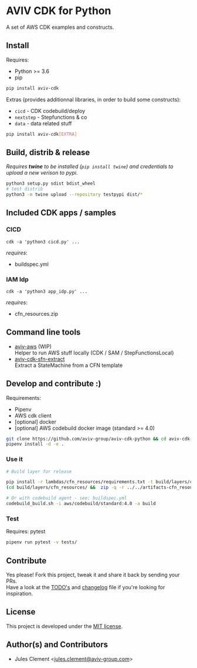 # AVIV CDK for Python

A set of AWS CDK examples and constructs.

## Install

Requires:

- Python >= 3.6
- pip

```sh
pip install aviv-cdk
```

Extras (provides additionnal libraries, in order to build some constructs):

- `cicd` - CDK codebuild/deploy
- `nextstep` - Stepfunctions & co
- `data` - data related stuff

```sh
pip install aviv-cdk[EXTRA]
```

## Build, distrib & release

_Requires __twine__ to be installed (`pip install twine`) and credentials to upload a new verison to pypi._

```sh
python3 setup.py sdist bdist_wheel
# test distrib
python3 -m twine upload --repository testpypi dist/*
```

## Included CDK apps / samples

### CICD

`cdk -a 'python3 cicd.py' ...`

_requires_:

- buildspec.yml

### IAM Idp

`cdk -a 'python3 app_idp.py' ...`

_requires_:

- cfn_resources.zip

## Command line tools

- [aviv-aws](bin/aws_local.py) (WIP)  
  Helper to run AWS stuff locally (CDK / SAM / StepFunctionsLocal)
- [aviv-cdk-sfn-extract](bin/sfn_extract.py)  
  Extract a StateMachine from a CFN template

## Develop and contribute :)

Requirements:

- Pipenv
- AWS cdk client
- [optional] docker
- [optional] AWS codebuild docker image (standard >= 4.0)

```sh
git clone https://github.com/aviv-group/aviv-cdk-python && cd aviv-cdk-python
pipenv install -d -e .
```

### Use it

```sh
# Build layer for release

pip install -r lambdas/cfn_resources/requirements.txt -t build/layers/cfn_resources/
(cd build/layers/cfn_resources/ &&  zip -q -r ../../artifacts-cfn_resources.zip .)

# Or with codebuild agent - see: buildspec.yml
codebuild_build.sh -i aws/codebuild/standard:4.0 -a build
```

### Test

Requires: pytest

```sh
pipenv run pytest -v tests/
```

## Contribute

Yes please! Fork this project, tweak it and share it back by sending your PRs.  
Have a look at the [TODO's](TODO) and [changelog](CHANGELOG) file if you're looking for inspiration.

## License

This project is developed under the [MIT license](license).

## Author(s) and Contributors

- Jules Clement \<jules.clement@aviv-group.com>
